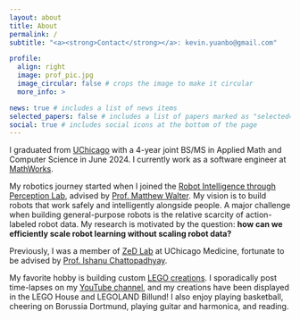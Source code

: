 ```yaml
---
layout: about
title: About
permalink: /
subtitle: "<a><strong>Contact</strong></a>: kevin.yuanbo@gmail.com"

profile:
  align: right
  image: prof_pic.jpg
  image_circular: false # crops the image to make it circular
  more_info: >

news: true # includes a list of news items
selected_papers: false # includes a list of papers marked as "selected={true}"
social: true # includes social icons at the bottom of the page
---
```


I graduated from [UChicago](https://www.uchicago.edu/) with a 4-year joint BS/MS in Applied Math and Computer Science in June 2024. I currently work as a software engineer at [MathWorks](https://www.mathworks.com/).

My robotics journey started when I joined the [Robot Intelligence through Perception Lab](https://ttic.edu/ripl/), advised by [Prof. Matthew Walter](https://home.ttic.edu/~mwalter/). My vision is to build robots that work safely and intelligently alongside people. A major challenge when building general-purpose robots is the relative scarcity of action-labeled robot data. My research is motivated by the question: **how can we efficiently scale robot learning without scaling robot data?**

Previously, I was a member of [ZeD Lab](https://zed.uchicago.edu/) at UChicago Medicine, fortunate to be advised by [Prof. Ishanu Chattopadhyay](https://scholars.uky.edu/en/persons/ishanu-chattopadhyay).

My favorite hobby is building custom [LEGO creations](/lego). I sporadically post time-lapses on my [YouTube channel](https://www.youtube.com/@kevthebuilder), and my creations have been displayed in the LEGO House and LEGOLAND Billund! I also enjoy playing basketball, cheering on Borussia Dortmund, playing guitar and harmonica, and reading.
